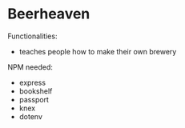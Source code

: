 # Beerheaven


Functionalities:

- teaches people how to make their own brewery



NPM needed:

- express
- bookshelf
- passport
- knex
- dotenv
